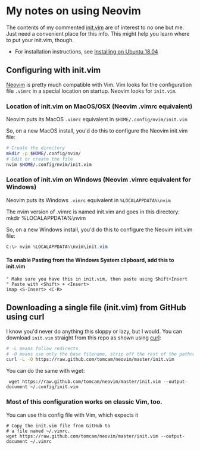 # My notes on using Neovim

The contents of my commented [init.vim](init.vim) are of interest to no one but me. Just need a convenient place for this info. This might help you learn where to put your init.vim, though.

* For installation instructions, see [Installing on Ubuntu 18.04](https://github.com/tomcam/neovim/blob/master/install-neovim-ubuntu1804.md)

## Configuring with init.vim

[Neovim](https://neovim.io) is pretty much compatible with Vim. Vim looks for the configuration file
`.vimrc` in a special location on startup. Neovim looks for `init.vim`.

### Location of init.vim on MacOS/OSX (Neovim .vimrc equivalent)

Neovim puts its MacOS `.vimrc` equivalent in `$HOME/.config/nvim/init.vim`

So, on a new MacOS install, you'd do this to configure the Neovim init.vim file:

```bash
# Create the directory
mkdir -p $HOME/.config/nvim/
# Edit or create the file
nvim $HOME/.config/nvim/init.vim
```

### Location of init.vim on Windows (Neovim .vimrc equivalent for Windows)

Neovim puts its Windows `.vimrc` equivalent in `%LOCALAPPDATA%\nvim`

The nvim version of .vimrc is named init.vim and goes in this directory:
mkdir  %LOCALAPPDATA%\nvim

So, on a new Windows install, you'd do this to configure the Neovim init.vim file:

```powershell
C:\> nvim %LOCALAPPDATA%\nvim\init.vim
```

#### To enable Pasting from the Windows System clipboard, add this to init.vim
```vim
" Make sure you have this in init.vim, then paste using Shift+Insert
" Paste with <Shift> + <Insert>
imap <S-Insert> <C-R>
```

## Downloading a single file (init.vim) from GitHub using curl

I know you'd never do anything this sloppy or lazy, but I would. You can download
`init.vim` straight from this repo as shown using [curl](https://curl.haxx.se/):

```bash
# -L means follow redirects
# -O means use only the base filename, strip off the rest of the pathname 
curl -L -O https://raw.github.com/tomcam/neovim/master/init.vim
```

You can do the same with wget:

```
 wget https://raw.github.com/tomcam/neovim/master/init.vim --output-document ~/.config/init.vim
 ```
 
### Most of this configuration works on classic Vim, too.

You can use this config file with Vim, which expects it

```
# Copy the init.vim file from GitHub to
# a file named ~/.vimrc.
wget https://raw.github.com/tomcam/neovim/master/init.vim --output-document ~/.vimrc
```
